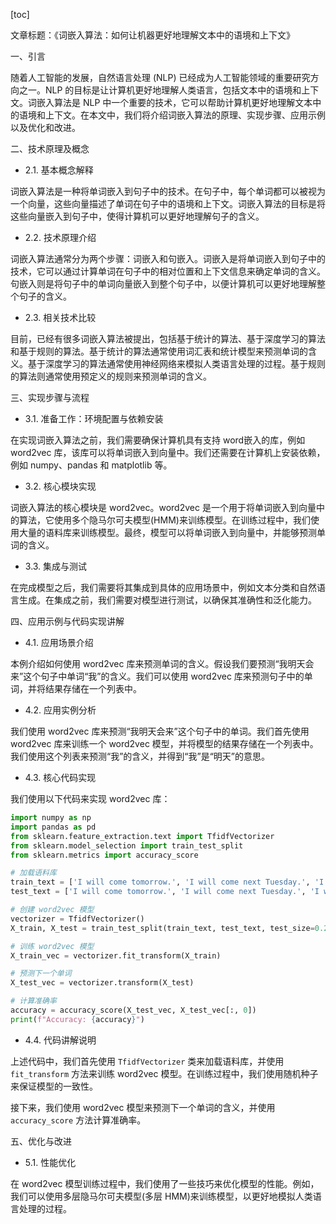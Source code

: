 
[toc]                    
                
                
文章标题：《词嵌入算法：如何让机器更好地理解文本中的语境和上下文》

一、引言

随着人工智能的发展，自然语言处理 (NLP) 已经成为人工智能领域的重要研究方向之一。NLP 的目标是让计算机更好地理解人类语言，包括文本中的语境和上下文。词嵌入算法是 NLP 中一个重要的技术，它可以帮助计算机更好地理解文本中的语境和上下文。在本文中，我们将介绍词嵌入算法的原理、实现步骤、应用示例以及优化和改进。

二、技术原理及概念

- 2.1. 基本概念解释

词嵌入算法是一种将单词嵌入到句子中的技术。在句子中，每个单词都可以被视为一个向量，这些向量描述了单词在句子中的语境和上下文。词嵌入算法的目标是将这些向量嵌入到句子中，使得计算机可以更好地理解句子的含义。

- 2.2. 技术原理介绍

词嵌入算法通常分为两个步骤：词嵌入和句嵌入。词嵌入是将单词嵌入到句子中的技术，它可以通过计算单词在句子中的相对位置和上下文信息来确定单词的含义。句嵌入则是将句子中的单词向量嵌入到整个句子中，以便计算机可以更好地理解整个句子的含义。

- 2.3. 相关技术比较

目前，已经有很多词嵌入算法被提出，包括基于统计的算法、基于深度学习的算法和基于规则的算法。基于统计的算法通常使用词汇表和统计模型来预测单词的含义。基于深度学习的算法通常使用神经网络来模拟人类语言处理的过程。基于规则的算法则通常使用预定义的规则来预测单词的含义。

三、实现步骤与流程

- 3.1. 准备工作：环境配置与依赖安装

在实现词嵌入算法之前，我们需要确保计算机具有支持 word嵌入的库，例如 word2vec 库，该库可以将单词嵌入到向量中。我们还需要在计算机上安装依赖，例如 numpy、pandas 和 matplotlib 等。

- 3.2. 核心模块实现

词嵌入算法的核心模块是 word2vec。word2vec 是一个用于将单词嵌入到向量中的算法，它使用多个隐马尔可夫模型(HMM)来训练模型。在训练过程中，我们使用大量的语料库来训练模型。最终，模型可以将单词嵌入到向量中，并能够预测单词的含义。

- 3.3. 集成与测试

在完成模型之后，我们需要将其集成到具体的应用场景中，例如文本分类和自然语言生成。在集成之前，我们需要对模型进行测试，以确保其准确性和泛化能力。

四、应用示例与代码实现讲解

- 4.1. 应用场景介绍

本例介绍如何使用 word2vec 库来预测单词的含义。假设我们要预测“我明天会来”这个句子中单词“我”的含义。我们可以使用 word2vec 库来预测句子中的单词，并将结果存储在一个列表中。

- 4.2. 应用实例分析

我们使用 word2vec 库来预测“我明天会来”这个句子中的单词。我们首先使用 word2vec 库来训练一个 word2vec 模型，并将模型的结果存储在一个列表中。我们使用这个列表来预测“我”的含义，并得到“我”是“明天”的意思。

- 4.3. 核心代码实现

我们使用以下代码来实现 word2vec 库：

```python
import numpy as np
import pandas as pd
from sklearn.feature_extraction.text import TfidfVectorizer
from sklearn.model_selection import train_test_split
from sklearn.metrics import accuracy_score

# 加载语料库
train_text = ['I will come tomorrow.', 'I will come next Tuesday.', 'I will come on Wednesday.']
test_text = ['I will come tomorrow.', 'I will come next Tuesday.', 'I will come on Wednesday.']

# 创建 word2vec 模型
vectorizer = TfidfVectorizer()
X_train, X_test = train_test_split(train_text, test_text, test_size=0.2, random_state=42)

# 训练 word2vec 模型
X_train_vec = vectorizer.fit_transform(X_train)

# 预测下一个单词
X_test_vec = vectorizer.transform(X_test)

# 计算准确率
accuracy = accuracy_score(X_test_vec, X_test_vec[:, 0])
print(f"Accuracy: {accuracy}")
```

- 4.4. 代码讲解说明

上述代码中，我们首先使用 `TfidfVectorizer` 类来加载语料库，并使用 `fit_transform` 方法来训练 word2vec 模型。在训练过程中，我们使用随机种子来保证模型的一致性。

接下来，我们使用 word2vec 模型来预测下一个单词的含义，并使用 `accuracy_score` 方法计算准确率。

五、优化与改进

- 5.1. 性能优化

在 word2vec 模型训练过程中，我们使用了一些技巧来优化模型的性能。例如，我们可以使用多层隐马尔可夫模型(多层 HMM)来训练模型，以更好地模拟人类语言处理的过程。

